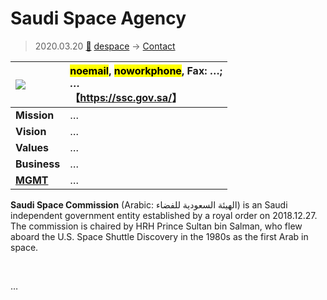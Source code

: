 # Saudi Space Agency
> 2020.03.20 [🚀](../../index/index.md) [despace](../index.md) → [Contact](../contact.md)

|[![](../f/contact/s/ssa_logo1_thumb.webp)](../f/contact/s/ssa_logo1.webp)|<mark>noemail</mark>, <mark>noworkphone</mark>, Fax: …;<br> *…*<br> 【<https://ssc.gov.sa/>】|
|:--|:--|
|**Mission**|…|
|**Vision**|…|
|**Values**|…|
|**Business**|…|
|**[MGMT](../mgmt.md)**|…|

**Saudi Space Commission** (Arabic: الهيئة السعودية للفضاء) is an Saudi independent government entity established by a royal order on 2018.12.27. The commission is chaired by HRH Prince Sultan bin Salman, who flew aboard the U.S. Space Shuttle Discovery in the 1980s as the first Arab in space.


<p style="page-break-after:always"> </p>

…

